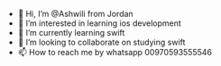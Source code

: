 - 👋 Hi, I’m @Ashwili from Jordan
- 👀 I’m interested in learning ios development
- 🌱 I’m currently learning swift
- 💞️ I’m looking to collaborate on studying swift
- 📫 How to reach me by whatsapp 00970593555546

<!---
Ashwili/Ashwili is a ✨ special ✨ repository because its `README.md` (this file) appears on your GitHub profile.
You can click the Preview link to take a look at your changes.
--->
